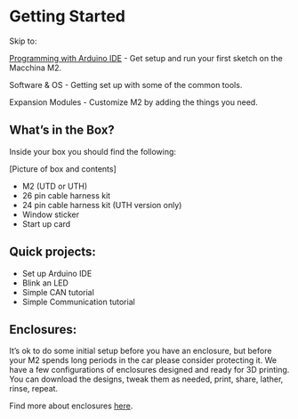 Getting Started
===============

Skip to:

[Programming with Arduino IDE](/m2/getting-started/arduino.md) - Get setup and run your first sketch on the Macchina M2.

Software & OS - Getting set up with some of the common tools.

Expansion Modules - Customize M2 by adding the things you need.

## What’s in the Box?
Inside your box you should find the following:


[Picture of box and contents]

- M2 (UTD or UTH)
- 26 pin cable harness kit
- 24 pin cable harness kit (UTH version only)
- Window sticker
- Start up card

## Quick projects:

- Set up Arduino IDE
- Blink an LED
- Simple CAN tutorial
- Simple Communication tutorial

## Enclosures:

It’s ok to do some initial setup before you have an enclosure, but before your M2 spends long periods in the car please consider protecting it. We have a few configurations of enclosures designed and ready for 3D printing. You can download the designs, tweak them as needed, print, share, lather, rinse, repeat.


Find more about enclosures [here](http://docs.macchina.cc/m2/technical-references/mechanical).
